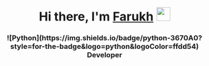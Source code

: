<h1 align="center">Hi there, I'm <a href="https://vohidov.pro/" target="_blank">Farukh</a> 
<img src="https://github.com/blackcater/blackcater/raw/main/images/Hi.gif" height="32"/></h1>
<h3 align="center">![Python](https://img.shields.io/badge/python-3670A0?style=for-the-badge&logo=python&logoColor=ffdd54) Developer</h3>